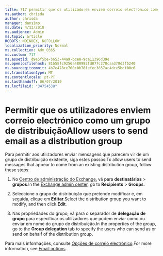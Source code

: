 ```yaml
---
title: 717 permitir que os utilizadores enviem correio electrónico como uma lista de distribuição
ms.author: chrisda
author: chrisda
manager: dansimp
ms.date: 4/13/2018
ms.audience: Admin
ms.topic: article
ROBOTS: NOINDEX, NOFOLLOW
localization_priority: Normal
ms.collection: Adm_O365
ms.custom: 717
ms.assetid: d9e5f5be-b653-44a9-bce8-9ca11396d39e
ms.openlocfilehash: 81b58fc9256a480982fd077c278caa370d3f5240
ms.sourcegitcommit: 4b7e478ce700c0b781efec3857ac4dce5bdf00c6
ms.translationtype: MT
ms.contentlocale: pt-PT
ms.lasthandoff: 06/07/2019
ms.locfileid: "34754538"
---
```

# <a name="allow-users-to-send-email-as-a-distribution-group"></a><span data-ttu-id="8cec8-102">Permitir que os utilizadores enviem correio electrónico como um grupo de distribuição</span><span class="sxs-lookup"><span data-stu-id="8cec8-102">Allow users to send email as a distribution group</span></span>

<span data-ttu-id="8cec8-103">Para permitir aos utilizadores enviar mensagens que parecem vir de um grupo de distribuição existente, siga estes passos:</span><span class="sxs-lookup"><span data-stu-id="8cec8-103">To allow users to send messages that appear to come from an existing distribution group, follow these steps:</span></span>

1. <span data-ttu-id="8cec8-104">No [Centro de administração do Exchange](https://outlook.office365.com/ecp/), vá para **destinatários** \> **grupos**.</span><span class="sxs-lookup"><span data-stu-id="8cec8-104">In the [Exchange admin center](https://outlook.office365.com/ecp/), go to **Recipients** \> **Groups**.</span></span>

2. <span data-ttu-id="8cec8-105">Seleccione o grupo de distribuição que pretende modificar e, em seguida, clique em **Editar**.</span><span class="sxs-lookup"><span data-stu-id="8cec8-105">Select the distribution group you want to modify, and then click **Edit**.</span></span>

3. <span data-ttu-id="8cec8-106">Nas propriedades do grupo, vá para o separador de **delegação de grupo** para especificar os utilizadores que podem enviar como ou enviar em nome do grupo de distribuição.</span><span class="sxs-lookup"><span data-stu-id="8cec8-106">In the properties of the group, go to the **Group delegation** tab to specify the users who can send as or send on behalf of the distribution group.</span></span>

<span data-ttu-id="8cec8-107">Para mais informações, consulte [Opções de correio electrónico](https://technet.microsoft.com/library/bb124513.aspx#groupdelegation).</span><span class="sxs-lookup"><span data-stu-id="8cec8-107">For more information, see [Email options](https://technet.microsoft.com/library/bb124513.aspx#groupdelegation).</span></span>
